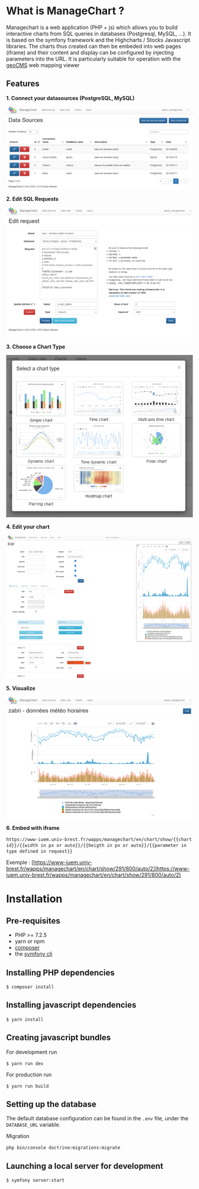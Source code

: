 
# What is ManageChart ?

Managechart is a web application (PHP + js) which allows you to build interactive charts from SQL queries in databases (Postgresql, MySQL, ...). It is based on the symfony framework and the Highcharts / Stocks Javascript libraries.
The charts thus created can then be embeded into web pages (iframe) and their content and display can be configured by injecting parameters into the URL.
It is particularly suitable for operation with the [geoCMS](https://github.com/LETG/geocms) web mapping viewer

## Features

**1. Connect your datasources (PostgreSQL, MySQL)**

![DataSources](Readme_img/DataSources.PNG)

**2. Edit SQL Requests**

![EditRequest](Readme_img/EditRequest.PNG)

**3. Choose a Chart Type**

![ChartsType](Readme_img/ChartsType.PNG)

**4. Edit your chart**

![EditChart](Readme_img/EditChart.PNG)

**5. Visualize**

![Chart](Readme_img/Chart.PNG)

**6. Embed with iframe**


```
https://www-iuem.univ-brest.fr/wapps/managechart/en/chart/show/{{chart id}}/{{width in px or auto}}/{{heigth in px or auto}}/{{parameter in type defined in request}}
```


Exemple : [https://www-iuem.univ-brest.fr/wapps/managechart/en/chart/show/291/800/auto/2](https://www-iuem.univ-brest.fr/wapps/managechart/en/chart/show/291/800/auto/2)

# Installation

## Pre-requisites

- PHP >= 7.2.5
- yarn or npm
- [composer](https://getcomposer.org/download/)
- the [symfony cli](https://symfony.com/download)

## Installing PHP dependencies

```
$ composer install
```

## Installing javascript dependencies

```
$ yarn install
```

## Creating javascript bundles

For development run

```
$ yarn run dev
```

For production run

```
$ yarn run build
```

## Setting up the database

The default database configuration can be found in the `.env` file, under the
`DATABASE_URL` variable.

Migration
```
php bin/console doctrine:migrations:migrate
```
## Launching a local server for development

```
$ symfony server:start
```
